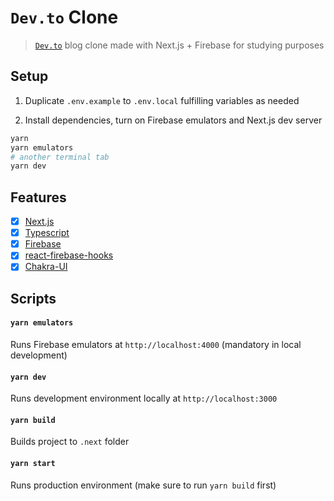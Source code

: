 # `Dev.to` Clone
> [`Dev.to`](https://dev.to/) blog clone made with Next.js + Firebase for studying purposes

## Setup

1. Duplicate `.env.example` to `.env.local` fulfilling variables as needed

2. Install dependencies, turn on Firebase emulators and Next.js dev server
```bash
yarn
yarn emulators
# another terminal tab
yarn dev
```

## Features
- [x] [Next.js](http://nextjs.com/)
- [x] [Typescript](typescriptlang.org)
- [x] [Firebase](https://firebase.google.com/)
- [x] [react-firebase-hooks](https://github.com/csfrequency/react-firebase-hooks)
- [x] [Chakra-UI](https://chakra-ui.com/)

## Scripts

#### `yarn emulators`
Runs Firebase emulators at `http://localhost:4000` (mandatory in local development)

#### `yarn dev`
Runs development environment locally at `http://localhost:3000`

#### `yarn build`
Builds project to `.next` folder

#### `yarn start`
Runs production environment (make sure to run `yarn build` first)